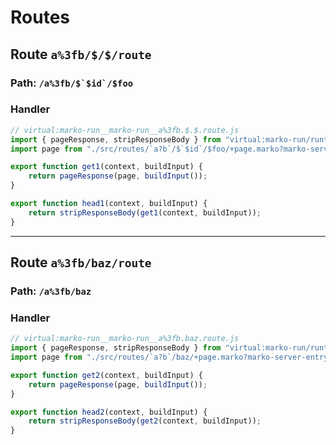 # Routes

## Route ``a%3fb/$/$/route``
### Path: ``/a%3fb/$`$id`/$foo``
### Handler
```js
// virtual:marko-run__marko-run__a%3fb.$.$.route.js
import { pageResponse, stripResponseBody } from "virtual:marko-run/runtime/internal";
import page from "./src/routes/`a?b`/$`$id`/$foo/+page.marko?marko-server-entry";

export function get1(context, buildInput) {
	return pageResponse(page, buildInput());
}

export function head1(context, buildInput) {
	return stripResponseBody(get1(context, buildInput));
}
```
---
## Route ``a%3fb/baz/route``
### Path: ``/a%3fb/baz``
### Handler
```js
// virtual:marko-run__marko-run__a%3fb.baz.route.js
import { pageResponse, stripResponseBody } from "virtual:marko-run/runtime/internal";
import page from "./src/routes/`a?b`/baz/+page.marko?marko-server-entry";

export function get2(context, buildInput) {
	return pageResponse(page, buildInput());
}

export function head2(context, buildInput) {
	return stripResponseBody(get2(context, buildInput));
}
```
